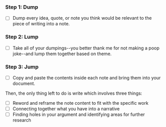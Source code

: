 ### Step 1: Dump
- [ ] Dump every idea, quote, or note you think would be relevant to the piece of writing into a note.
### Step 2: Lump
- [ ] Take all of your dumpings--you better thank me for not making a poop joke--and lump them together based on theme. 
### Step 3: Jump
- [ ] Copy and paste the contents inside each note and bring them into your document.

Then, the only thing left to do is write which involves three things:
- [ ] Reword and reframe the note content to fit with the specific work
- [ ] Connecting together what you have into a narrative
- [ ] Finding holes in your argument and identifying areas for further research
